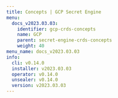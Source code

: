 ```yaml
---
title: Concepts | GCP Secret Engine
menu:
  docs_v2023.03.03:
    identifier: gcp-crds-concepts
    name: GCP
    parent: secret-engine-crds-concepts
    weight: 40
menu_name: docs_v2023.03.03
info:
  cli: v0.14.0
  installer: v2023.03.03
  operator: v0.14.0
  unsealer: v0.14.0
  version: v2023.03.03
---
```


